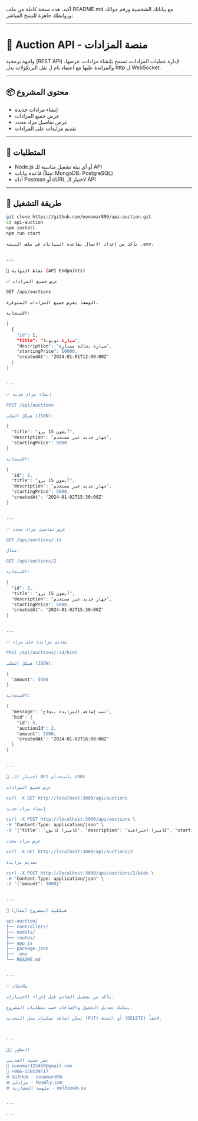 
أكيد، هذه نسخة كاملة من ملف README.md مع بياناتك الشخصية ورقم جوالك وروابطك جاهزة للنسخ المباشر:


---

# 🎯 Auction API - منصة المزادات

واجهة برمجية (REST API) لإدارة عمليات المزادات، تسمح بإنشاء مزادات، عرضها، والمزايدة عليها مع اعتماد تام ل نقل البرتكولات بدل http ل WebSocket.

---

## 📦 محتوى المشروع

- إنشاء مزادات جديدة
- عرض جميع المزادات
- عرض تفاصيل مزاد محدد
- تقديم مزايدات على المزادات

---

## 🚀 المتطلبات

- Node.js أو أي بيئة تشغيل مناسبة للـ API
- قاعدة بيانات (مثلاً: MongoDB، PostgreSQL)
- أداة Postman أو cURL لاختبار الـ API

---

## 🔧 طريقة التشغيل

```bash
git clone https://github.com/oooomar896/api-auction.git
cd api-auction
npm install
npm run start

تأكد من إعداد الاتصال بقاعدة البيانات في ملف البيئة .env.


---

📡 نقاط النهاية (API Endpoints)

✅ عرض جميع المزادات

GET /api/auctions

الوصف: يعرض جميع المزادات المتوفرة.

الاستجابة:

[
  {
    "id": 1,
    "title": "سيارة تويوتا",
    "description": "سيارة بحالة ممتازة",
    "startingPrice": 10000,
    "createdAt": "2024-01-01T12:00:00Z"
  }
]


---

✅ إنشاء مزاد جديد

POST /api/auctions

هيكل الطلب (JSON):

{
  "title": "آيفون 15 برو",
  "description": "جهاز جديد غير مستخدم",
  "startingPrice": 5000
}

الاستجابة:

{
  "id": 2,
  "title": "آيفون 15 برو",
  "description": "جهاز جديد غير مستخدم",
  "startingPrice": 5000,
  "createdAt": "2024-01-02T15:30:00Z"
}


---

✅ عرض تفاصيل مزاد محدد

GET /api/auctions/:id

مثال:

GET /api/auctions/2

الاستجابة:

{
  "id": 2,
  "title": "آيفون 15 برو",
  "description": "جهاز جديد غير مستخدم",
  "startingPrice": 5000,
  "createdAt": "2024-01-02T15:30:00Z"
}


---

✅ تقديم مزايدة على مزاد

POST /api/auctions/:id/bids

هيكل الطلب (JSON):

{
  "amount": 5500
}

الاستجابة:

{
  "message": "تمت إضافة المزايدة بنجاح",
  "bid": {
    "id": 5,
    "auctionId": 2,
    "amount": 5500,
    "createdAt": "2024-01-02T16:00:00Z"
  }
}


---

🧪 اختبار الـ API باستخدام cURL

عرض جميع المزادات

curl -X GET http://localhost:3000/api/auctions

إنشاء مزاد جديد

curl -X POST http://localhost:3000/api/auctions \
-H "Content-Type: application/json" \
-d '{"title": "كاميرا كانون", "description": "كاميرا احترافية", "startingPrice": 2500}'

عرض مزاد محدد

curl -X GET http://localhost:3000/api/auctions/2

تقديم مزايدة

curl -X POST http://localhost:3000/api/auctions/2/bids \
-H "Content-Type: application/json" \
-d '{"amount": 3000}'


---

📁 هيكلية المشروع (مثال)

api-auction/
├── controllers/
├── models/
├── routes/
├── app.js
├── package.json
├── .env
└── README.md


---

💡 ملاحظات

تأكد من تشغيل الخادم قبل إجراء الاختبارات.

يمكنك تعديل الحقول والإضافات حسب متطلبات المشروع.

يمكن إضافة عمليات مثل التحديث (PUT) أو الحذف (DELETE) لاحقاً.



---

👨‍💻 المطور

عمر حميد العديني
📧 oooomar123450@gmail.com
📱 +966-558539717
🌐 GitHub - oooomar896
🌐 مزادلي - Mzadly.com
🌐 ملهمة العقارية - molhimah.sa


---

---


